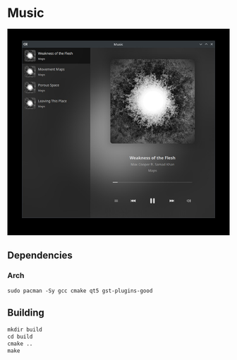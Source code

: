 # Music

![Music](screenshot.jpg)

## Dependencies

### Arch

```console
sudo pacman -Sy gcc cmake qt5 gst-plugins-good
```

## Building

```
mkdir build
cd build
cmake ..
make
```

